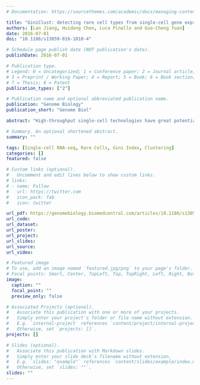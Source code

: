 ```yaml
---
# Documentation: https://sourcethemes.com/academic/docs/managing-content/

title: "GiniClust: detecting rare cell types from single-cell gene expression data with Gini index"
authors: [Lan Jiang, Huidong Chen, Luca Pinello and Guo-Cheng Yuan]
date: 2016-07-01
doi: "10.1186/s13059-016-1010-4"

# Schedule page publish date (NOT publication's date).
publishDate: 2016-07-01

# Publication type.
# Legend: 0 = Uncategorized; 1 = Conference paper; 2 = Journal article;
# 3 = Preprint / Working Paper; 4 = Report; 5 = Book; 6 = Book section;
# 7 = Thesis; 8 = Patent
publication_types: ["2"]

# Publication name and optional abbreviated publication name.
publication: "Genome Biology"
publication_short: "Genome Biol"

abstract: "High-throughput single-cell technologies have great potential to discover new cell types; however, it remains challenging to detect rare cell types that are distinct from a large population. We present a novel computational method, called GiniClust, to overcome this challenge. Validation against a benchmark dataset indicates that GiniClust achieves high sensitivity and specificity. Application of GiniClust to public single-cell RNA-seq datasets uncovers previously unrecognized rare cell types, including Zscan4-expressing cells within mouse embryonic stem cells and hemoglobin-expressing cells in the mouse cortex and hippocampus. GiniClust also correctly detects a small number of normal cells that are mixed in a cancer cell population."

# Summary. An optional shortened abstract.
summary: ""

tags: [Single-cell RNA-seq, Rare Cells, Gini Index, Clustering]
categories: []
featured: false

# Custom links (optional).
#   Uncomment and edit lines below to show custom links.
# links:
# - name: Follow
#   url: https://twitter.com
#   icon_pack: fab
#   icon: twitter

url_pdf: https://genomebiology.biomedcentral.com/articles/10.1186/s13059-016-1010-4
url_code:
url_dataset:
url_poster:
url_project:
url_slides:
url_source:
url_video:

# Featured image
# To use, add an image named `featured.jpg/png` to your page's folder. 
# Focal points: Smart, Center, TopLeft, Top, TopRight, Left, Right, BottomLeft, Bottom, BottomRight.
image:
  caption: ""
  focal_point: ""
  preview_only: false

# Associated Projects (optional).
#   Associate this publication with one or more of your projects.
#   Simply enter your project's folder or file name without extension.
#   E.g. `internal-project` references `content/project/internal-project/index.md`.
#   Otherwise, set `projects: []`.
projects: []

# Slides (optional).
#   Associate this publication with Markdown slides.
#   Simply enter your slide deck's filename without extension.
#   E.g. `slides: "example"` references `content/slides/example/index.md`.
#   Otherwise, set `slides: ""`.
slides: ""
---
```


